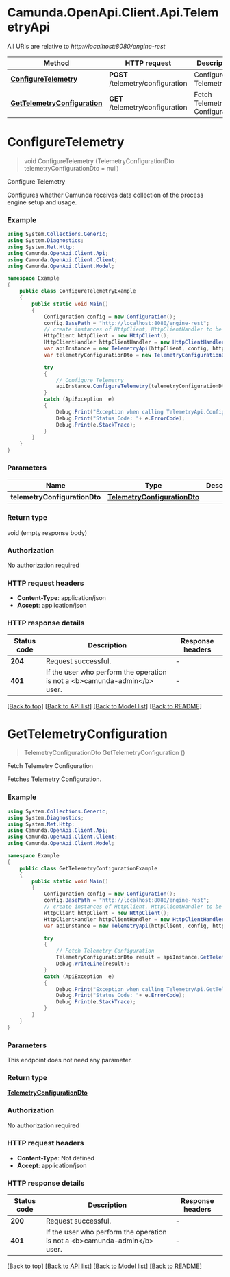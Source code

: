# Camunda.OpenApi.Client.Api.TelemetryApi

All URIs are relative to *http://localhost:8080/engine-rest*

Method | HTTP request | Description
------------- | ------------- | -------------
[**ConfigureTelemetry**](TelemetryApi.md#configuretelemetry) | **POST** /telemetry/configuration | Configure Telemetry
[**GetTelemetryConfiguration**](TelemetryApi.md#gettelemetryconfiguration) | **GET** /telemetry/configuration | Fetch Telemetry Configuration


<a name="configuretelemetry"></a>
# **ConfigureTelemetry**
> void ConfigureTelemetry (TelemetryConfigurationDto telemetryConfigurationDto = null)

Configure Telemetry

Configures whether Camunda receives data collection of the process engine setup and usage.

### Example
```csharp
using System.Collections.Generic;
using System.Diagnostics;
using System.Net.Http;
using Camunda.OpenApi.Client.Api;
using Camunda.OpenApi.Client.Client;
using Camunda.OpenApi.Client.Model;

namespace Example
{
    public class ConfigureTelemetryExample
    {
        public static void Main()
        {
            Configuration config = new Configuration();
            config.BasePath = "http://localhost:8080/engine-rest";
            // create instances of HttpClient, HttpClientHandler to be reused later with different Api classes
            HttpClient httpClient = new HttpClient();
            HttpClientHandler httpClientHandler = new HttpClientHandler();
            var apiInstance = new TelemetryApi(httpClient, config, httpClientHandler);
            var telemetryConfigurationDto = new TelemetryConfigurationDto(); // TelemetryConfigurationDto |  (optional) 

            try
            {
                // Configure Telemetry
                apiInstance.ConfigureTelemetry(telemetryConfigurationDto);
            }
            catch (ApiException  e)
            {
                Debug.Print("Exception when calling TelemetryApi.ConfigureTelemetry: " + e.Message );
                Debug.Print("Status Code: "+ e.ErrorCode);
                Debug.Print(e.StackTrace);
            }
        }
    }
}
```

### Parameters

Name | Type | Description  | Notes
------------- | ------------- | ------------- | -------------
 **telemetryConfigurationDto** | [**TelemetryConfigurationDto**](TelemetryConfigurationDto.md)|  | [optional] 

### Return type

void (empty response body)

### Authorization

No authorization required

### HTTP request headers

 - **Content-Type**: application/json
 - **Accept**: application/json


### HTTP response details
| Status code | Description | Response headers |
|-------------|-------------|------------------|
| **204** | Request successful. |  -  |
| **401** | If the user who perform the operation is not a &lt;b&gt;camunda-admin&lt;/b&gt; user. |  -  |

[[Back to top]](#) [[Back to API list]](../README.md#documentation-for-api-endpoints) [[Back to Model list]](../README.md#documentation-for-models) [[Back to README]](../README.md)

<a name="gettelemetryconfiguration"></a>
# **GetTelemetryConfiguration**
> TelemetryConfigurationDto GetTelemetryConfiguration ()

Fetch Telemetry Configuration

Fetches Telemetry Configuration.

### Example
```csharp
using System.Collections.Generic;
using System.Diagnostics;
using System.Net.Http;
using Camunda.OpenApi.Client.Api;
using Camunda.OpenApi.Client.Client;
using Camunda.OpenApi.Client.Model;

namespace Example
{
    public class GetTelemetryConfigurationExample
    {
        public static void Main()
        {
            Configuration config = new Configuration();
            config.BasePath = "http://localhost:8080/engine-rest";
            // create instances of HttpClient, HttpClientHandler to be reused later with different Api classes
            HttpClient httpClient = new HttpClient();
            HttpClientHandler httpClientHandler = new HttpClientHandler();
            var apiInstance = new TelemetryApi(httpClient, config, httpClientHandler);

            try
            {
                // Fetch Telemetry Configuration
                TelemetryConfigurationDto result = apiInstance.GetTelemetryConfiguration();
                Debug.WriteLine(result);
            }
            catch (ApiException  e)
            {
                Debug.Print("Exception when calling TelemetryApi.GetTelemetryConfiguration: " + e.Message );
                Debug.Print("Status Code: "+ e.ErrorCode);
                Debug.Print(e.StackTrace);
            }
        }
    }
}
```

### Parameters
This endpoint does not need any parameter.

### Return type

[**TelemetryConfigurationDto**](TelemetryConfigurationDto.md)

### Authorization

No authorization required

### HTTP request headers

 - **Content-Type**: Not defined
 - **Accept**: application/json


### HTTP response details
| Status code | Description | Response headers |
|-------------|-------------|------------------|
| **200** | Request successful. |  -  |
| **401** | If the user who perform the operation is not a &lt;b&gt;camunda-admin&lt;/b&gt; user. |  -  |

[[Back to top]](#) [[Back to API list]](../README.md#documentation-for-api-endpoints) [[Back to Model list]](../README.md#documentation-for-models) [[Back to README]](../README.md)

